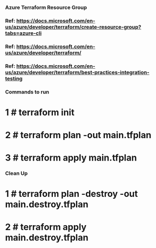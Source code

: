 ### Azure Terraform Resource Group 

### Ref: https://docs.microsoft.com/en-us/azure/developer/terraform/create-resource-group?tabs=azure-cli
### Ref: https://docs.microsoft.com/en-us/azure/developer/terraform/ 
### Ref: https://docs.microsoft.com/en-us/azure/developer/terraform/best-practices-integration-testing

### Commands to run ### 

# 1 #  terraform init
# 2 # terraform plan -out main.tfplan
# 3 # terraform apply main.tfplan

### Clean Up 

# 1 # terraform plan -destroy -out main.destroy.tfplan
# 2 # terraform apply main.destroy.tfplan